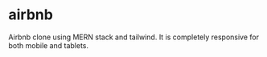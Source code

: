 # airbnb
Airbnb clone using MERN stack and tailwind. It is completely responsive for both mobile and tablets.
